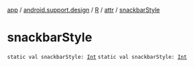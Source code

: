 [app](../../../index.md) / [android.support.design](../../index.md) / [R](../index.md) / [attr](index.md) / [snackbarStyle](./snackbar-style.md)

# snackbarStyle

`static val snackbarStyle: `[`Int`](https://kotlinlang.org/api/latest/jvm/stdlib/kotlin/-int/index.html)
`static val snackbarStyle: `[`Int`](https://kotlinlang.org/api/latest/jvm/stdlib/kotlin/-int/index.html)